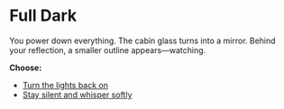 # Full Dark

You power down everything. The cabin glass turns into a mirror. Behind your reflection, a smaller outline appears—watching.

**Choose:**
- [Turn the lights back on](dead-end-b2.md)
- [Stay silent and whisper softly](choice-b2-speak.md)